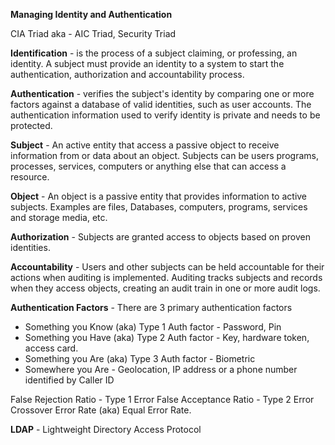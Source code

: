 
**Managing Identity and Authentication**

CIA Triad aka - AIC Triad, Security Triad

**Identification** - is the process of a subject claiming, or professing, an identity. A subject must provide an identity to a system to start the authentication, authorization and accountability process. 

**Authentication** - verifies the subject's identity by comparing one or more factors against a database of valid identities, such as user accounts. The authentication information used to verify identity is private and needs to be protected.

**Subject** - An active entity that access a passive object to receive information from or data about an object. Subjects can be users programs, processes, services, computers or anything else that can access a resource.

**Object** - An object is a passive entity that provides information to active subjects. Examples are files, Databases, computers, programs, services and storage media, etc.

**Authorization** - Subjects are granted access to objects based on proven identities. 

**Accountability** - Users and other subjects can be held accountable for their actions when auditing is implemented. Auditing tracks subjects and records when they access objects, creating an audit train in one or more audit logs.

**Authentication Factors** - There are 3 primary authentication factors
- Something you Know (aka) Type 1 Auth factor - Password, Pin
- Something you Have (aka) Type 2 Auth factor - Key, hardware token, access card. 
- Something you Are (aka) Type 3 Auth factor - Biometric 
- Somewhere you Are - Geolocation, IP address or a phone number identified by Caller ID

False Rejection Ratio - Type 1 Error
False Acceptance Ratio - Type 2 Error
Crossover Error Rate (aka) Equal Error Rate. 

**LDAP** - Lightweight Directory Access Protocol